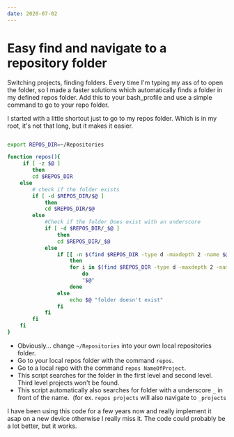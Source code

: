 ```yaml
---
date: 2020-07-02
---
```


# Easy find and navigate to a repository folder

Switching projects, finding folders. Every time I'm typing my ass of to open the folder, so I made a faster solutions which automatically finds a folder in my defined repos folder.
Add this to your bash_profile and use a simple command to go to your repo folder.

I started with a little shortcut just to go to my repos folder. Which is in my root, it's not that long, but it makes it easier.

```bash

export REPOS_DIR=~/Repositories

function repos(){
     if [ -z $@ ]
        then
        cd $REPOS_DIR
    else
        # check if the folder exists
        if [ -d $REPOS_DIR/$@ ]
            then
            cd $REPOS_DIR/$@
        else
            #Check if the folder Does exist with an underscore
            if [ -d $REPOS_DIR/_$@ ]
                then
                cd $REPOS_DIR/_$@
            else
                if [[ -n $(find $REPOS_DIR -type d -maxdepth 2 -name $@) ]]
                    then
                    for i in $(find $REPOS_DIR -type d -maxdepth 2 -name $@);
                        do
                        "$@"
                    done
                else
                    echo $@ "folder doesn't exist"
                fi
            fi
        fi
    fi
}
```


- Obviously... change `~/Repositories` into your own local repositories folder.
- Go to your local repos folder with the command `repos`.
- Go to a local repo with the command `repos NameOfProject`.
- This script searches for the folder in the first level and second level. Third level projects won't be found.
- This script automatically also searches for folder with a underscore `_` in front of the name.  (for ex. `repos projects` will also navigate to `_projects`

I have been using this code for a few years now and really implement it asap on a new device otherwise I really miss it. The code could probably be a lot better, but it works.

